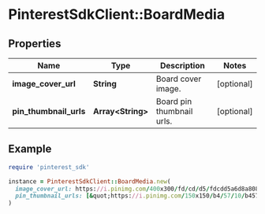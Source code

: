 # PinterestSdkClient::BoardMedia

## Properties

| Name | Type | Description | Notes |
| ---- | ---- | ----------- | ----- |
| **image_cover_url** | **String** | Board cover image. | [optional] |
| **pin_thumbnail_urls** | **Array&lt;String&gt;** | Board pin thumbnail urls. | [optional] |

## Example

```ruby
require 'pinterest_sdk'

instance = PinterestSdkClient::BoardMedia.new(
  image_cover_url: https://i.pinimg.com/400x300/fd/cd/d5/fdcdd5a6d8a80824add0d054125cd957.jpg,
  pin_thumbnail_urls: [&quot;https://i.pinimg.com/150x150/b4/57/10/b45710f1ede96af55230f4b43935c4af.jpg&quot;,&quot;https://i.pinimg.com/150x150/dd/ff/46/ddff4616e39c1935cd05738794fa860e.jpg&quot;,&quot;https://i.pinimg.com/150x150/84/ac/59/84ac59b670ccb5b903dace480a98930c.jpg&quot;,&quot;https://i.pinimg.com/150x150/4c/54/6f/4c546f521be85e30838fb742bfff6936.jpg&quot;]
)
```

